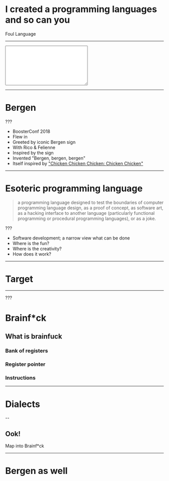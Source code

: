# I created a programming languages and so can you

<div class="content-warning">
  <span class="warning">Foul Language</span>
</div>

---

<textarea id="haiku" class="haiku" rows="8" cols="30" wrap="off"></textarea>

---

# Bergen

???

* BoosterConf 2018
* Flew in
* Greeted by iconic Bergen sign
* With Rico & Felienne
* Inspired by the sign
* Invented "Bergen, bergen, bergen"
* Itself inspired by ["Chicken Chicken Chicken: Chicken Chicken"](https://isotropic.org/papers/chicken.pdf)

---

# Esoteric programming language

> a programming language designed to test the boundaries of computer programming language design, as a proof of concept, as software art, as a hacking interface to another language (particularly functional programming or procedural programming languages), or as a joke.

???

* Software development; a narrow view what can be done
* Where is the fun?
* Where is the creativity?
* How does it work?

---

# Target

---

<div id="brnfck-container"></div>

???

# Brainf*ck
## What is brainfuck
### Bank of registers
### Register pointer
### Instructions

---

# Dialects

--

## Ook!

Map into Brainf*ck

---

# Bergen as well


